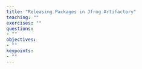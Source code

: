 ```yaml
---
title: "Releasing Packages in Jfrog Artifactory"
teaching: ""
exercises: ""
questions:
- ""
objectives:
- ""
keypoints:
- ""
---
```


